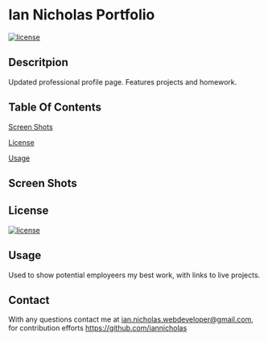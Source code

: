   # Ian Nicholas Portfolio

  [![license](https://img.shields.io/badge/License-MIT-yellow.svg)](https://opensource.org/licenses/MIT)
  
  ## Descritpion
  Updated professional profile page. Features projects and homework.

  ## Table Of Contents
  [Screen Shots](#screenshots)

  [License](#license)

  [Usage](#usage)

  ## Screen Shots


  ## License
  [![license](https://img.shields.io/badge/License-MIT-yellow.svg)](https://opensource.org/licenses/MIT)

  ## Usage
  Used to show potential employeers my best work, with links to live projects.

  ## Contact
  With any questions contact me at <ian.nicholas.webdeveloper@gmail.com>, for contribution efforts <https://github.com/iannicholas>